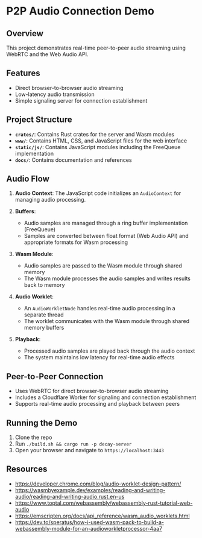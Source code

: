 # P2P Audio Connection Demo

## Overview

This project demonstrates real-time peer-to-peer audio streaming using WebRTC and the Web Audio API.

## Features

- Direct browser-to-browser audio streaming
- Low-latency audio transmission
- Simple signaling server for connection establishment

## Project Structure

- **`crates/`**: Contains Rust crates for the server and Wasm modules
- **`www/`**: Contains HTML, CSS, and JavaScript files for the web interface
- **`static/js/`**: Contains JavaScript modules including the FreeQueue implementation
- **`docs/`**: Contains documentation and references

## Audio Flow

1. **Audio Context**: The JavaScript code initializes an `AudioContext` for managing audio processing.

2. **Buffers**:

   - Audio samples are managed through a ring buffer implementation (FreeQueue)
   - Samples are converted between float format (Web Audio API) and appropriate formats for Wasm processing

3. **Wasm Module**:

   - Audio samples are passed to the Wasm module through shared memory
   - The Wasm module processes the audio samples and writes results back to memory

4. **Audio Worklet**:

   - An `AudioWorkletNode` handles real-time audio processing in a separate thread
   - The worklet communicates with the Wasm module through shared memory buffers

5. **Playback**:
   - Processed audio samples are played back through the audio context
   - The system maintains low latency for real-time audio effects

## Peer-to-Peer Connection

- Uses WebRTC for direct browser-to-browser audio streaming
- Includes a Cloudflare Worker for signaling and connection establishment
- Supports real-time audio processing and playback between peers

## Running the Demo

1. Clone the repo
2. Run `./build.sh && cargo run -p decay-server`
3. Open your browser and navigate to `https://localhost:3443`

## Resources

- https://developer.chrome.com/blog/audio-worklet-design-pattern/
- https://wasmbyexample.dev/examples/reading-and-writing-audio/reading-and-writing-audio.rust.en-us
- https://www.toptal.com/webassembly/webassembly-rust-tutorial-web-audio
- https://emscripten.org/docs/api_reference/wasm_audio_worklets.html
- https://dev.to/speratus/how-i-used-wasm-pack-to-build-a-webassembly-module-for-an-audioworkletprocessor-4aa7
